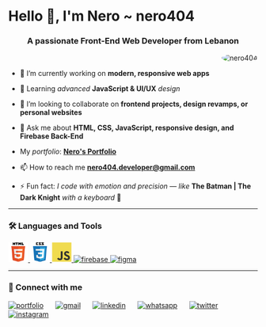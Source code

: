 <h1 align="left">Hello 👋, I'm Nero ~ nero404</h1>
<h3 align="center">A passionate Front-End Web Developer from Lebanon</h3>

<p align="right"> <img style="border-radius: 50%;" src="https://instagram.fbey14-1.fna.fbcdn.net/v/t51.2885-19/486074053_663573959554169_5475370571723256280_n.jpg?stp=dst-jpg_s150x150_tt6&efg=eyJ2ZW5jb2RlX3RhZyI6InByb2ZpbGVfcGljLmRqYW5nby43NTAuYzIifQ&_nc_ht=instagram.fbey14-1.fna.fbcdn.net&_nc_cat=105&_nc_oc=Q6cZ2QHBwzeC5E9ncHHTy8IwmoYHNNTIJGoe1erSUlSRHNa6qIzmd7J7xl8Qpahq5IDXIlM&_nc_ohc=l_YhkGEu-nYQ7kNvwEwF6Nr&_nc_gid=UtbiOSwGn1pUBHSr8N1AZQ&edm=AGFyKLkBAAAA&ccb=7-5&oh=00_AfTSOM49OkRqtpQKwsM2CJDsO-SPpti2WerTY_eh15Vl0g&oe=68951BFD&_nc_sid=5a0a6d" alt="nero404" /> </p>

- 🔭 I’m currently working on **modern, responsive web apps**

- 🌱 Learning *advanced* **JavaScript & UI/UX** *design*

- 👯 I’m looking to collaborate on **frontend projects, design revamps, or personal websites**

- 💬 Ask me about **HTML, CSS, JavaScript, responsive design, and Firebase Back-End**

- My *portfolio*: **[Nero's Portfolio](https://nero404-dev.github.io/nero404-portfolio/)**

- 📫 How to reach me **[nero404.developer@gmail.com](mailto:nero404.developer@gmail.com)**

- ⚡ Fun fact: *I code with emotion and precision — like* **The Batman | The Dark Knight** *with a keyboard* 🦇

---

### 🛠️ Languages and Tools

<p align="left">
  <a href="https://developer.mozilla.org/en-US/docs/Web/HTML" target="_blank"> 
    <img src="https://raw.githubusercontent.com/devicons/devicon/master/icons/html5/html5-original-wordmark.svg" alt="html5" width="40" height="40"/>
  </a> 
  <a href="https://developer.mozilla.org/en-US/docs/Web/CSS" target="_blank"> 
    <img src="https://raw.githubusercontent.com/devicons/devicon/master/icons/css3/css3-original-wordmark.svg" alt="css3" width="40" height="40"/> 
  </a> 
  <a href="https://developer.mozilla.org/en-US/docs/Web/JavaScript" target="_blank"> 
    <img src="https://raw.githubusercontent.com/devicons/devicon/master/icons/javascript/javascript-original.svg" alt="javascript" width="40" height="40"/>
  </a>
  <a href="https://firebase.google.com/" target="_blank"> 
    <img src="https://www.vectorlogo.zone/logos/firebase/firebase-icon.svg" alt="firebase" width="40" height="40"/> 
  </a>
  <a href="https://figma.com/" target="_blank">
    <img src="https://www.vectorlogo.zone/logos/figma/figma-icon.svg" alt="figma" width="40" height="40"/> 
  </a>
</p>

---

### 🔗 Connect with me

<p align="left">
  <a href="https://nero404-dev.github.io/nero404-portfolio/" target="blank"><img align="center" src="https://nero404-dev.github.io/nero404-portfolio/pictures/2-colored-cropped_copy-2.png" alt="portfolio" height="30" width="30" style="padding-right: 20px;" /></a>
  <a href="mailto:nero404.developer@gmail.com" target="blank"><img align="center" src="https://cdn.jsdelivr.net/npm/simple-icons@3.1.0/icons/gmail.svg" alt="gmail" height="30" width="30" style="padding-right: 20px;" /></a>
  <a href="https://www.linkedin.com/in/nero-dev-nero404/" target="blank"><img align="center" src="https://cdn.jsdelivr.net/npm/simple-icons@3.1.0/icons/linkedin.svg" alt="linkedin" height="30" width="30" style="padding-right: 20px;" /></a>
  <a href="https://wa.me/message/HHOQLBUZYZHGL1/" target="blank"><img align="center" src="https://cdn.jsdelivr.net/npm/simple-icons@3.1.0/icons/whatsapp.svg" alt="whatsapp" height="30" width="30" style="padding-right: 20px;" /></a>
  <a href="https://x.com/nero404_dev/" target="blank"><img align="center" src="https://cdn.jsdelivr.net/npm/simple-icons@3.1.0/icons/twitter.svg" alt="twitter" height="30" width="30" style="padding-right: 20px;" /></a>
  <a href="https://www.instagram.com/nero404_dev/" target="blank"><img align="center" src="https://cdn.jsdelivr.net/npm/simple-icons@3.1.0/icons/instagram.svg" alt="instagram" height="30" width="30" /></a>
</p>
